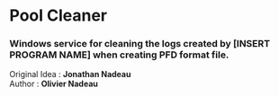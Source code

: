 # Pool Cleaner
### Windows service for cleaning the logs created by [INSERT PROGRAM NAME] when creating PFD format file.

Original Idea : **Jonathan Nadeau**  
Author : **Olivier Nadeau**

